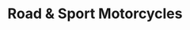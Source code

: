 ---
title: "Road & Sport Motorcycles"
url: /hamilton/road-and-sport-motorcycles/
shop: motorcycle
---